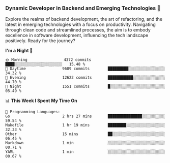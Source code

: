 ### Dynamic Developer in Backend and Emerging Technologies 🚀 

Explore the realms of backend development, the art of refactoring, and the latest in emerging technologies with a focus on productivity. Navigating through clean code and streamlined processes, the aim is to embody excellence in software development, influencing the tech landscape positively. Ready for the journey?

<!--START_SECTION:waka-->
**I'm a Night 🦉** 

```text
🌞 Morning                4372 commits        ████░░░░░░░░░░░░░░░░░░░░░   15.48 % 
🌆 Daytime                9689 commits        █████████░░░░░░░░░░░░░░░░   34.32 % 
🌃 Evening                12622 commits       ███████████░░░░░░░░░░░░░░   44.70 % 
🌙 Night                  1551 commits        █░░░░░░░░░░░░░░░░░░░░░░░░   05.49 % 
```


📊 **This Week I Spent My Time On** 

```text
💬 Programming Languages: 
Go                       2 hrs 27 mins       ███████████████░░░░░░░░░░   59.54 % 
Makefile                 1 hr 19 mins        ████████░░░░░░░░░░░░░░░░░   32.33 % 
Other                    15 mins             ██░░░░░░░░░░░░░░░░░░░░░░░   06.45 % 
Markdown                 1 min               ░░░░░░░░░░░░░░░░░░░░░░░░░   00.71 % 
YAML                     1 min               ░░░░░░░░░░░░░░░░░░░░░░░░░   00.67 % 
```


<!--END_SECTION:waka-->

